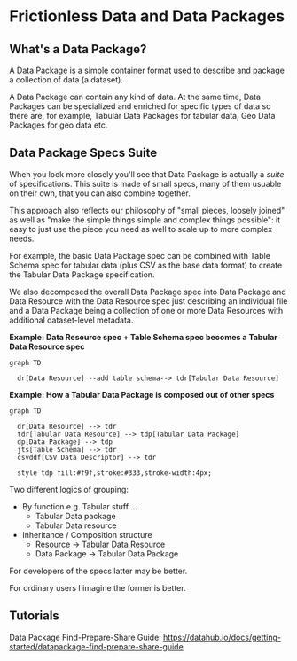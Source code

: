 # Frictionless Data and Data Packages

## What's a Data Package?

A [Data Package](https://frictionlessdata.io/data-packages/) is a simple container format used to describe and package a collection of data (a dataset).

A Data Package can contain any kind of data. At the same time, Data Packages can be specialized and enriched for specific types of data so there are, for example, Tabular Data Packages for tabular data, Geo Data Packages for geo data etc.

## Data Package Specs Suite

When you look more closely you'll see that Data Package is actually a *suite* of specifications. This suite is made of small specs, many of them usuable on their own, that you can also combine together.

This approach also reflects our philosophy of "small pieces, loosely joined" as well as "make the simple things simple and complex things possible": it easy to just use the piece you need as well to scale up to more complex needs.

For example, the basic Data Package spec can be combined with Table Schema spec for tabular data (plus CSV as the base data format) to create the Tabular Data Package specification.

We also decomposed the overall Data Package spec into Data Package and Data Resource with the Data Resource spec just describing an individual file and a Data Package being a collection of one or more Data Resources with additional dataset-level metadata.

**Example: Data Resource spec + Table Schema spec becomes a Tabular Data Resource spec**

```mermaid
graph TD

  dr[Data Resource] --add table schema--> tdr[Tabular Data Resource]
```

**Example: How a Tabular Data Package is composed out of other specs**

```mermaid
graph TD

  dr[Data Resource] --> tdr
  tdr[Tabular Data Resource] --> tdp[Tabular Data Package]
  dp[Data Package] --> tdp
  jts[Table Schema] --> tdr
  csvddf[CSV Data Descriptor] --> tdr
  
  style tdp fill:#f9f,stroke:#333,stroke-width:4px;
```

Two different logics of grouping:

* By function e.g. Tabular stuff ... 
  * Tabular Data package
  * Tabular Data resource
* Inheritance / Composition structure
  * Resource -> Tabular Data Resource
  * Data Package -> Tabular Data Package

For developers of the specs latter may be better.

For ordinary users I imagine the former is better.

## Tutorials

Data Package Find-Prepare-Share Guide: https://datahub.io/docs/getting-started/datapackage-find-prepare-share-guide

<mermaid />

